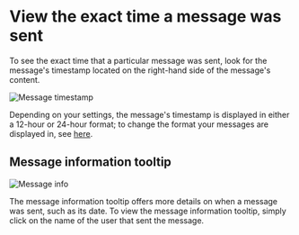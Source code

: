 # View the exact time a message was sent

To see the exact time that a particular message was sent, look for the
message's timestamp located on the right-hand side of the message's
content.

![Message timestamp](/static/images/help/message-exact-time.png)

Depending on your settings, the message's timestamp is displayed in
either a 12-hour or 24-hour format; to change the format your messages
are displayed in, see [here](/help/change-the-date-and-time-format).

## Message information tooltip

![Message info](/static/images/help/message-info-default.png)

The message information tooltip offers more details on when a message
was sent, such as its date. To view the message information tooltip,
simply click on the name of the user that sent the message.
